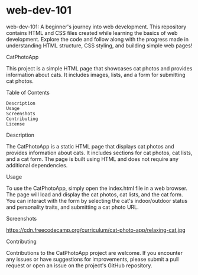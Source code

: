 # web-dev-101
web-dev-101: A beginner's journey into web development. This repository contains HTML and CSS files created while learning the basics of web development. Explore the code and follow along with the progress made in understanding HTML structure, CSS styling, and building simple web pages!

CatPhotoApp

This project is a simple HTML page that showcases cat photos and provides information about cats. It includes images, lists, and a form for submitting cat photos.

Table of Contents

    Description
    Usage
    Screenshots
    Contributing
    License

Description

The CatPhotoApp is a static HTML page that displays cat photos and provides information about cats. It includes sections for cat photos, cat lists, and a cat form. The page is built using HTML and does not require any additional dependencies.

Usage

To use the CatPhotoApp, simply open the index.html file in a web browser. The page will load and display the cat photos, cat lists, and the cat form. You can interact with the form by selecting the cat's indoor/outdoor status and personality traits, and submitting a cat photo URL.

Screenshots

https://cdn.freecodecamp.org/curriculum/cat-photo-app/relaxing-cat.jpg

Contributing

Contributions to the CatPhotoApp project are welcome. If you encounter any issues or have suggestions for improvements, please submit a pull request or open an issue on the project's GitHub repository.
